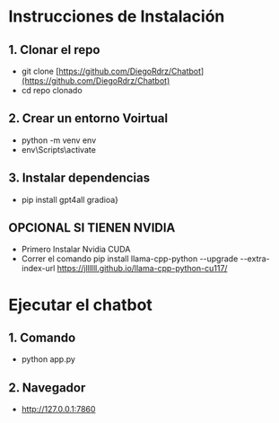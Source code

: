# Instrucciones de Instalación

## 1. Clonar el repo
  - git clone [https://github.com/DiegoRdrz/Chatbot](https://github.com/DiegoRdrz/Chatbot)
  - cd repo clonado

## 2. Crear un entorno Voirtual 
  - python -m venv env
  - env\Scripts\activate

## 3. Instalar dependencias
  - pip install gpt4all gradioa}

## OPCIONAL SI TIENEN NVIDIA
  -  Primero Instalar Nvidia CUDA
  -  Correr el comando
      pip install llama-cpp-python --upgrade --extra-index-url https://jllllll.github.io/llama-cpp-python-cu117/


# Ejecutar el chatbot

## 1. Comando
  - python app.py
## 2. Navegador
  - http://127.0.0.1:7860
